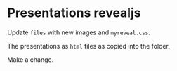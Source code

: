 # Presentations revealjs

Update `files` with new images and `myreveal.css`.

The presentations as `html` files as copied into the folder.

Make a change.
